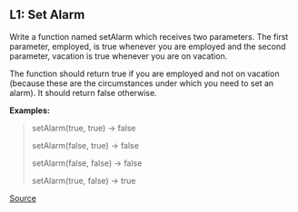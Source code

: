 ## L1: Set Alarm

Write a function named setAlarm which receives two parameters. The first parameter, employed, is true whenever you are employed and the second parameter, vacation is true whenever you are on vacation.

The function should return true if you are employed and not on vacation (because these are the circumstances under which you need to set an alarm). It should return false otherwise. 

**Examples:**

> setAlarm(true, true) -> false 
>
> setAlarm(false, true) -> false 
>
> setAlarm(false, false) -> false 
>
> setAlarm(true, false) -> true

[Source](https://www.codewars.com/kata/568dcc3c7f12767a62000038/train/python)